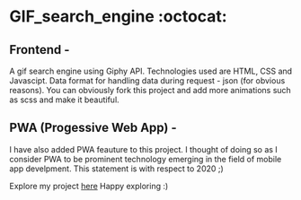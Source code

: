 <h1>GIF_search_engine :octocat:</h1>
<h2> Frontend - </h2>
A gif search engine using Giphy API.
Technologies used are HTML, CSS and Javascipt. Data format for handling data during request - json (for obvious reasons).
You can obviously fork this project and add more animations such as scss and make it beautiful.

<h2> PWA (Progessive Web App) - </h2>
I have also added PWA feauture to this project. I thought of doing so as I consider PWA to be prominent technology emerging in the field of mobile app develpment. This statement is with respect to 2020 ;)

Explore my project [here](https://shreyansh-05.github.io/GIF_search_engine/GIF_search/)
Happy exploring  :) 

